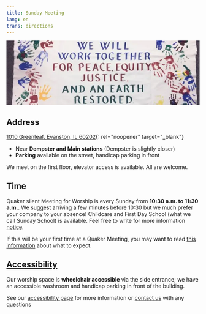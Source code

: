```yaml
---
title: Sunday Meeting
lang: en
trans: directions
---
```

<picture>
  <source srcset="/assets/images/tapestry.webp" type="image/webp"> 
  <source srcset="/assets/images/tapestry.jpg" type="image/jpg">
  <img src="/assets/images/tapestry.webp" class="img_center100" alt="Tapestry for peace, equity, and justice">
</picture>

## Address

[1010 Greenleaf, Evanston, IL 60202](https://www.google.com/maps/place/1010+Greenleaf+St,+Evanston,+IL+60202,+USA/@42.0373406,-87.6879217,17z/data=!3m1!4b1!4m5!3m4!1s0x880fd017a8c06df1:0xa62ec3fc7f786007!8m2!3d42.0373406!4d-87.685733){: rel="noopener" target="_blank"}

* Near **Dempster and Main stations** (Dempster is slightly closer)
* **Parking** available on the street, handicap parking in front

We meet on the first floor, elevator access is available. All are welcome.

## Time

Quaker silent Meeting for Worship is every Sunday from **10:30 a.m. to 11:30 a.m.**. We suggest arriving a few minutes before 10:30 but we much prefer your company to your absence! Childcare and First Day School (what we call Sunday School) is available. Feel free to write for more information [notice](/contact.html).

If this will be your first time at a Quaker Meeting, you may want to read [this information](/about.html) about what to expect.

## [Accessibility](/accessibility)

Our worship space is **wheelchair accessible** via the side entrance; we have an accessible washroom and handicap parking in front of the building.

See our [accessibility page](/accessibility) for more information or [contact us](/contact) with any questions
